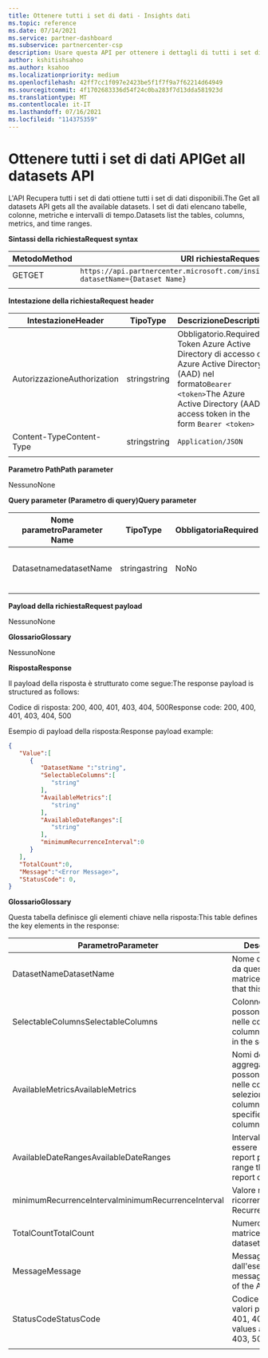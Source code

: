 ```yaml
---
title: Ottenere tutti i set di dati - Insights dati
ms.topic: reference
ms.date: 07/14/2021
ms.service: partner-dashboard
ms.subservice: partnercenter-csp
description: Usare questa API per ottenere i dettagli di tutti i set di dati disponibili in Partner Center dettagliate.
author: kshitishsahoo
ms.author: ksahoo
ms.localizationpriority: medium
ms.openlocfilehash: 42ff7cc1f097e2423be5f1f7f9a7f62214d64949
ms.sourcegitcommit: 4f1702683336d54f24c0ba283f7d13dda581923d
ms.translationtype: MT
ms.contentlocale: it-IT
ms.lasthandoff: 07/16/2021
ms.locfileid: "114375359"
---
```

# <a name="get-all-datasets-api"></a><span data-ttu-id="049f7-103">Ottenere tutti i set di dati API</span><span class="sxs-lookup"><span data-stu-id="049f7-103">Get all datasets API</span></span>

<span data-ttu-id="049f7-104">L'API Recupera tutti i set di dati ottiene tutti i set di dati disponibili.</span><span class="sxs-lookup"><span data-stu-id="049f7-104">The Get all datasets API gets all the available datasets.</span></span> <span data-ttu-id="049f7-105">I set di dati elencano tabelle, colonne, metriche e intervalli di tempo.</span><span class="sxs-lookup"><span data-stu-id="049f7-105">Datasets list the tables, columns, metrics, and time ranges.</span></span>

<span data-ttu-id="049f7-106">**Sintassi della richiesta**</span><span class="sxs-lookup"><span data-stu-id="049f7-106">**Request syntax**</span></span>

|    <span data-ttu-id="049f7-107">Metodo</span><span class="sxs-lookup"><span data-stu-id="049f7-107">Method</span></span>    |    <span data-ttu-id="049f7-108">URI richiesta</span><span class="sxs-lookup"><span data-stu-id="049f7-108">Request URI</span></span>    |
|    ----    |    ----    |
|    <span data-ttu-id="049f7-109">GET</span><span class="sxs-lookup"><span data-stu-id="049f7-109">GET</span></span>    |    `https://api.partnercenter.microsoft.com/insights/v1/mpn/ScheduledDataset?datasetName={Dataset Name}`     |
|        |        |

<span data-ttu-id="049f7-110">**Intestazione della richiesta**</span><span class="sxs-lookup"><span data-stu-id="049f7-110">**Request header**</span></span>

|    <span data-ttu-id="049f7-111">Intestazione</span><span class="sxs-lookup"><span data-stu-id="049f7-111">Header</span></span>    |    <span data-ttu-id="049f7-112">Tipo</span><span class="sxs-lookup"><span data-stu-id="049f7-112">Type</span></span>    |    <span data-ttu-id="049f7-113">Descrizione</span><span class="sxs-lookup"><span data-stu-id="049f7-113">Description</span></span>    |
|    ----    |    ----    |    ----    |
|    <span data-ttu-id="049f7-114">Autorizzazione</span><span class="sxs-lookup"><span data-stu-id="049f7-114">Authorization</span></span>    |    <span data-ttu-id="049f7-115">string</span><span class="sxs-lookup"><span data-stu-id="049f7-115">string</span></span>    |    <span data-ttu-id="049f7-116">Obbligatorio.</span><span class="sxs-lookup"><span data-stu-id="049f7-116">Required.</span></span> <span data-ttu-id="049f7-117">Token Azure Active Directory di accesso di Azure Active Directory (AAD) nel formato`Bearer <token>`</span><span class="sxs-lookup"><span data-stu-id="049f7-117">The Azure Active Directory (AAD) access token in the form `Bearer <token>`</span></span>    |
|    <span data-ttu-id="049f7-118">Content-Type</span><span class="sxs-lookup"><span data-stu-id="049f7-118">Content-Type</span></span>    |    <span data-ttu-id="049f7-119">string</span><span class="sxs-lookup"><span data-stu-id="049f7-119">string</span></span>    |    `Application/JSON`    |
|        |        |        |

<span data-ttu-id="049f7-120">**Parametro Path**</span><span class="sxs-lookup"><span data-stu-id="049f7-120">**Path parameter**</span></span>

<span data-ttu-id="049f7-121">Nessuno</span><span class="sxs-lookup"><span data-stu-id="049f7-121">None</span></span>

<span data-ttu-id="049f7-122">**Query parameter (Parametro di query)**</span><span class="sxs-lookup"><span data-stu-id="049f7-122">**Query parameter**</span></span>

|    <span data-ttu-id="049f7-123">Nome parametro</span><span class="sxs-lookup"><span data-stu-id="049f7-123">Parameter Name</span></span>    |    <span data-ttu-id="049f7-124">Tipo</span><span class="sxs-lookup"><span data-stu-id="049f7-124">Type</span></span>    |    <span data-ttu-id="049f7-125">Obbligatoria</span><span class="sxs-lookup"><span data-stu-id="049f7-125">Required</span></span>    |    <span data-ttu-id="049f7-126">Descrizione</span><span class="sxs-lookup"><span data-stu-id="049f7-126">Description</span></span>    |
|    ----    |    ----    |    ----    |    ----    |
|    <span data-ttu-id="049f7-127">Datasetname</span><span class="sxs-lookup"><span data-stu-id="049f7-127">datasetName</span></span>    |    <span data-ttu-id="049f7-128">stringa</span><span class="sxs-lookup"><span data-stu-id="049f7-128">string</span></span>    |    <span data-ttu-id="049f7-129">No</span><span class="sxs-lookup"><span data-stu-id="049f7-129">No</span></span>    |    <span data-ttu-id="049f7-130">Filtrare per ottenere i dettagli di un solo set di dati</span><span class="sxs-lookup"><span data-stu-id="049f7-130">Filter to get details of only one dataset</span></span>    |
|        |        |        |        |

<span data-ttu-id="049f7-131">**Payload della richiesta**</span><span class="sxs-lookup"><span data-stu-id="049f7-131">**Request payload**</span></span>

<span data-ttu-id="049f7-132">Nessuno</span><span class="sxs-lookup"><span data-stu-id="049f7-132">None</span></span>

<span data-ttu-id="049f7-133">**Glossario**</span><span class="sxs-lookup"><span data-stu-id="049f7-133">**Glossary**</span></span>

<span data-ttu-id="049f7-134">Nessuno</span><span class="sxs-lookup"><span data-stu-id="049f7-134">None</span></span>

<span data-ttu-id="049f7-135">**Risposta**</span><span class="sxs-lookup"><span data-stu-id="049f7-135">**Response**</span></span>

<span data-ttu-id="049f7-136">Il payload della risposta è strutturato come segue:</span><span class="sxs-lookup"><span data-stu-id="049f7-136">The response payload is structured as follows:</span></span>

<span data-ttu-id="049f7-137">Codice di risposta: 200, 400, 401, 403, 404, 500</span><span class="sxs-lookup"><span data-stu-id="049f7-137">Response code: 200, 400, 401, 403, 404, 500</span></span>

<span data-ttu-id="049f7-138">Esempio di payload della risposta:</span><span class="sxs-lookup"><span data-stu-id="049f7-138">Response payload example:</span></span>

```json
{ 
   "Value":[ 
      { 
         "DatasetName ":"string", 
         "SelectableColumns":[ 
            "string" 
         ], 
         "AvailableMetrics":[ 
            "string" 
         ], 
         "AvailableDateRanges":[ 
            "string" 
         ], 
         "minimumRecurrenceInterval":0 
      } 
   ], 
   "TotalCount":0, 
   "Message":"<Error Message>", 
   "StatusCode": 0, 
} 
```

<span data-ttu-id="049f7-139">**Glossario**</span><span class="sxs-lookup"><span data-stu-id="049f7-139">**Glossary**</span></span>

<span data-ttu-id="049f7-140">Questa tabella definisce gli elementi chiave nella risposta:</span><span class="sxs-lookup"><span data-stu-id="049f7-140">This table defines the key elements in the response:</span></span>

|    <span data-ttu-id="049f7-141">Parametro</span><span class="sxs-lookup"><span data-stu-id="049f7-141">Parameter</span></span>    |    <span data-ttu-id="049f7-142">Descrizione</span><span class="sxs-lookup"><span data-stu-id="049f7-142">Description</span></span>    |
|    ----    |    ----    |
|    <span data-ttu-id="049f7-143">DatasetName</span><span class="sxs-lookup"><span data-stu-id="049f7-143">DatasetName</span></span>     |    <span data-ttu-id="049f7-144">Nome del set di dati definito da questo oggetto matrice</span><span class="sxs-lookup"><span data-stu-id="049f7-144">Name of the dataset that this array object defines</span></span>     |
|    <span data-ttu-id="049f7-145">SelectableColumns</span><span class="sxs-lookup"><span data-stu-id="049f7-145">SelectableColumns</span></span>     |    <span data-ttu-id="049f7-146">Colonne non elaborati che possono essere specificate nelle colonne selezionate</span><span class="sxs-lookup"><span data-stu-id="049f7-146">Raw columns that can be specified in the select columns</span></span>     |
|    <span data-ttu-id="049f7-147">AvailableMetrics</span><span class="sxs-lookup"><span data-stu-id="049f7-147">AvailableMetrics</span></span>     |    <span data-ttu-id="049f7-148">Nomi delle colonne di aggregazione/metrica che possono essere specificati nelle colonne selezionate</span><span class="sxs-lookup"><span data-stu-id="049f7-148">Aggregation/metric column names that can be specified in the select columns</span></span>     |
|    <span data-ttu-id="049f7-149">AvailableDateRanges</span><span class="sxs-lookup"><span data-stu-id="049f7-149">AvailableDateRanges</span></span>     |    <span data-ttu-id="049f7-150">Intervallo di date che può essere usato nelle query del report per il set di dati</span><span class="sxs-lookup"><span data-stu-id="049f7-150">Date range that can be used in report queries for the dataset</span></span>     |
|    <span data-ttu-id="049f7-151">minimumRecurrenceInterval</span><span class="sxs-lookup"><span data-stu-id="049f7-151">minimumRecurrenceInterval</span></span>     |    <span data-ttu-id="049f7-152">Valore minimo dell'intervallo di ricorrenza</span><span class="sxs-lookup"><span data-stu-id="049f7-152">Minimum value of Recurrence Interval</span></span>     |
|    <span data-ttu-id="049f7-153">TotalCount</span><span class="sxs-lookup"><span data-stu-id="049f7-153">TotalCount</span></span>     |    <span data-ttu-id="049f7-154">Numero di set di dati nella matrice Value</span><span class="sxs-lookup"><span data-stu-id="049f7-154">Number of datasets in the Value array</span></span>     |
|    <span data-ttu-id="049f7-155">Message</span><span class="sxs-lookup"><span data-stu-id="049f7-155">Message</span></span>     |    <span data-ttu-id="049f7-156">Messaggio di stato dall'esecuzione dell'API</span><span class="sxs-lookup"><span data-stu-id="049f7-156">Status message from the execution of the API</span></span>     |
|    <span data-ttu-id="049f7-157">StatusCode</span><span class="sxs-lookup"><span data-stu-id="049f7-157">StatusCode</span></span>     |    <span data-ttu-id="049f7-158">Codice risultato.</span><span class="sxs-lookup"><span data-stu-id="049f7-158">Result Code.</span></span> <span data-ttu-id="049f7-159">I valori possibili sono 200, 400, 401, 403, 500</span><span class="sxs-lookup"><span data-stu-id="049f7-159">The possible values are 200, 400, 401, 403, 500</span></span>     |
|        |        |

